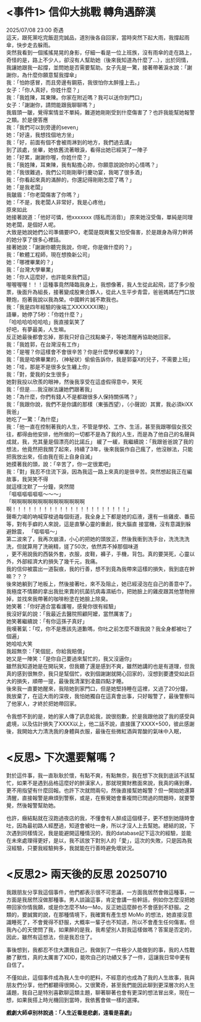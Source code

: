# <事件1> 信仰大挑戰 轉角遇醉漢

2025/07/08 23:00 奇遇  
這天，跟死黨吃完飯逛完誠品，道別後各自回家，當時突然下起大雨，我撐起雨傘，快步走去躲雨。  
突然我看到一個搖搖晃晃的身影，仔細一看是一位上班族，沒有雨傘的走在路上，奇怪的是，路上不少人，卻沒有人幫助她（後來我知道為什麼了...），出於同情，我讓她跟我一起撐，並問她是否需要幫助。女子先是一驚，接著帶著淚水說：「謝謝你，為什麼你願意幫我撐傘」  
我：「怕妳感冒，而且旁邊有鋼筋，我很怕你太醉撞上去。」  
女子：「你人真好，你姓什麼？」  
我：「我姓陳，耳東陳。你家在附近嗎？我可以送你到門口」  
女子：「謝謝你，請問能跟我聊聊嗎？」  
我眉頭一皺，覺得案情並不單純，難道她剛剛受到什麼傷害了？也許我能幫她報警之類。於是便答應  
我：「我們可以到旁邊的seven」  
她：「好遠，我想找個地方坐」  
我：「好，前面有個不會被雨淋到的地方，我們過去講」  
到了該處，坐畢，她依舊流著眼淚，看得出她已經哭了一陣子  
她：「好累，謝謝你喔，你姓什麼？」  
我：「我姓陳，耳東陳，我有點擔心妳，你願意說說你的心情嗎？」  
她：「我很難過，我們公司剛剛舉行慶功宴，我喝了很多酒」  
我：「你看起來真的滿醉的，你還記得剛剛怎麼了嗎？」  
她：「是我老闆」  
我皺眉：「你老闆傷害了你嗎？」  
她：「不是，我老闆人非常好，我是心疼他」  
原來如此  
她接著說道：「他好可憐，他xxxxxxx  (隱私而消音)」
原來她沒受傷，單純是同理她老闆，是個好人呢。  
大致是她說她們公司準備要IPO，老闆是既興奮又怕受傷害，於是跟身為得力幹將的她分享了很多心裡話。  
接著她說：「謝謝你聽完我說，你呢，你是做什麼的？」  
我：「軟體工程師，現在想換新公司」  
她：「哪裡畢業的？」  
我：「台灣大學畢業」  
她：「你人這麼好，也許能來我們這」  
喔喔喔喔！！！這種事竟然降臨我身上，我想像著，我人生從此起飛，認了多少股票，後面升為組長，接著變成股東合夥人，從此人生平步青雲，爸爸媽媽在門口放鞭炮，抱著我說以我為榮。中國幹片誠不欺我也。  
我：「我是四年經驗的後端工XXXXXXX(略)」  
語畢，她停了5秒：「你姓什麼？」  
「哈哈哈哈哈哈哈」我直接氣笑了  
好吧，有夢最美，人生嘛。  
反正她最後都會忘掉，那我只好自己找點樂子，等她清醒再協助她回家。  
我：「我姓郭，在台灣沒有工作」  
她：「是喔？你這樣會不會很辛苦？你是什麼學校畢業的？」  
我：「我是哈佛畢業的，（神秘狀）偷偷告訴你，我是郭臺X的兒子，不需要上班」  
她：「哇，那是不是很多女生纏上你」  
我：「對，愛我的女生很多」  
她對我投以欣羨的眼神，然後我享受在這虛假得意中，笑死  
我：「但是.....我沒辦法讓她們跟著我」  
她：「為什麼，你們有錢人不是都跟很多人保持關係嗎？」  
我：「我跟你說，我們不是你講的那樣（東張西望），（小聲說）其實，我必須kiXX我爸」  
她吃了一驚：「為什麼」  
我：「他一直在控制著我的人生，不管是學校、工作、生活，甚至我跟哪個女孩交往，都得由他安排，他所做的一切都不是為了我的人生，而是為了他自己的名聲與成就，我，充其量是個漂亮的比諾丘」
緩了一緩，我繼續說：「我跟爸爸說了我的想法，他竟然把我關了起來，持續了3年，後來我裝作自己瘋了，他沒辦法，只能把我放出來，任由我在街上自身自滅」  
她摸著我的頭，說：「辛苦了，你一定很累吧」  
我：「對」我忍不住流下淚，因為我這一路上來真的是很辛苦。突然想起我正在編故事，我哭笑不得  
就這樣沈默了一分鐘，突然間  
「嘔嘔嘔嘔嘔嘔～～～」  
「啊啊啊啊啊啊啊啊啊啊啊啊啊啊啊！！！！！！！！！！！！！！！！！！！！！！」  
聲嘶力竭的吶喊穿梭過每個街道，我全身上下都是她的疝液，還有一些雞皮、番茄等，對有手癖的人來說，這是直擊心靈的重創，我大腦直  接當機，沒有意識到躲避餘震，
「嘔嘔嘔～」  
第二波來了，我再次崩潰，小心的把她的頭放正，然後我衝到洗手台，洗洗洗洗洗，但就算用了洗碗精，搓了50次，依然弄不掉那個味道  
，更不用說我的西裝外套，衣服，皮鞋，褲子，手機，背包。真的要哭死，心靈以外，外部經濟大約損失了幾千元，我痛。  
我的信仰被震出一道裂痕，我的行善，想不到竟為我帶來這樣的損失，我到底在幹嘛？？？  
後來她躺到了地板上，然後接著吐，來不及阻止，她已經浸泡在自己的善意中了。  
我極度不情願的拿出我批來賣的抗菌抗病毒濕紙巾，把她臉上的雞皮跟其他慧物擦掉，並找來我帶著的咖啡粉塗在她臉上除臭。  
她笑著：「你好適合當看護喔，感覺你很有經驗」  
我沒好氣的說：「我最近去醫院照顧阿嬤，當然厲害了」  
她笑著繼續說：「有你這孫子真好」  
我嘆著氣：「哎，你不是應該先道歉嗎，你吐之前怎麼不跟我說？我全身都被吐了個遍」  
她哈哈大笑  
我超無奈：「笑個屁，你給我賠償」  
她又是一陣笑：「是你自己要過來幫忙的，我又沒逼你」  
雖然我知道她是在開玩笑，但我聽了還是感到不爽，雖然她講的也是有道理，但我真的感到很無奈，我只是幫個忙，收到個謝謝就開心回家的，沒想到要遭受如此巨大的損失，順帶一提，最後我清潔到凌晨四點才睡。  
後來我一直要她醒來，我陪她到家門口，但是她堅持睡在這裡，又過了20分鐘，我放棄了，在這大雨的深夜，我怕她獨自在這真會出事，只好報警了，最後警察叫了他家人，才終於把她帶回家。    
  


令我想不到的是，她的家人傳了訊息給我，說很抱歉，於是我跟他說了我的感受與處境，以及估計損失了XXXX以上，他二話不說，直接匯了XXXX+500，彼此感謝後，我開始大力清洗我的身體與衣服，最後在些微紅酒與胃酸的氣味中入眠，  


# <反思> 下次還要幫嗎？

對於這件事，我一直耿耿於懷，有點不爽，有點無奈，我在想下次我到底該不該幫忙，如果不是遇到品格這麼好的醉漢家人，那就現實財務面來說，我真的痛到爆，更不用指望有什麼回報。也許下次就問兩句，然後直接幫她報警？但一開始她還算清醒，直接報警是麻煩到警察，或是，在察覺她會重複問已問過的問題時，就要警覺，然後報警幫助她。  

也許，癥結點就在沒跑過夜店的我，不懂會有人醉成這個樣子，更不想到她隨時會吐，因為最初路人經歷過，知道會被吐一身，所以才沒人上去幫她。總結的說，下次遇到同樣情況，我是能避開這種情況的，我的database記下這次的經驗，並能在未來處理得更好，是以，我不該放下對別人的「愛」，這次的失敗，只是因為我沒經驗，只要我經驗夠多，我就能在行善時避免壞狀況。  

# <反思2> 兩天後的反思 20250710

我跟朋友分享我這個事件，他們都表示很不可思議，一方面我居然會做這種事，一方面是我居然沒做那種事。男人談論這事，肯定會講一些幹話，例如你怎麼沒把她帶回家你情我願，或是你怎麼不Mo一Mo，反正她這麼醉也不會感到不舒服。之類的，要誠實的說，在那種情境下，我確實有產生想 MoMo 的想法，她直接沒意識睡死了，不會覺得不舒服，大概率一輩子也不知道，所以不會產生任何傷害。但我內心的天使問了我，如果醉的是我，我希望別人對我這樣做嗎？答案是否定的，因此，雖然有這想法，但是我忍住了。  

事後想到，我都忍不住大讚我自己，我做到了一件極少人能做到的事，我的人性戰勝了獸性，真的太厲害了XDD，能吹自己的功績又多了一件，這讓我日常中更有自信了。  

不僅如此，這個事件成為我人生中的肥料，不經意的也成為了我的人生故事，我與朋友們分享，他們都聽得很開心，又很驚奇，甚至我們能因此聊到更深層次的人生議題，我自己是特別喜歡聊這類主題，聊著聊著也會有更深的想法冒出來，現在一想，如果我搭上時光機回到當時，我依舊會做一樣的選擇。  

**戲劇大師卓别林說過：「人生近看是悲劇，遠看是喜劇」**